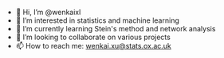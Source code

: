 - 👋 Hi, I’m @wenkaixl
- 👀 I’m interested in statistics and machine learning
- 🌱 I’m currently learning Stein's method and network analysis
- 💞️ I’m looking to collaborate on various projects
- 📫 How to reach me: wenkai.xu@stats.ox.ac.uk

<!---
wenkaixl/wenkaixl is a ✨ special ✨ repository because its `README.md` (this file) appears on your GitHub profile.
You can click the Preview link to take a look at your changes.
--->
